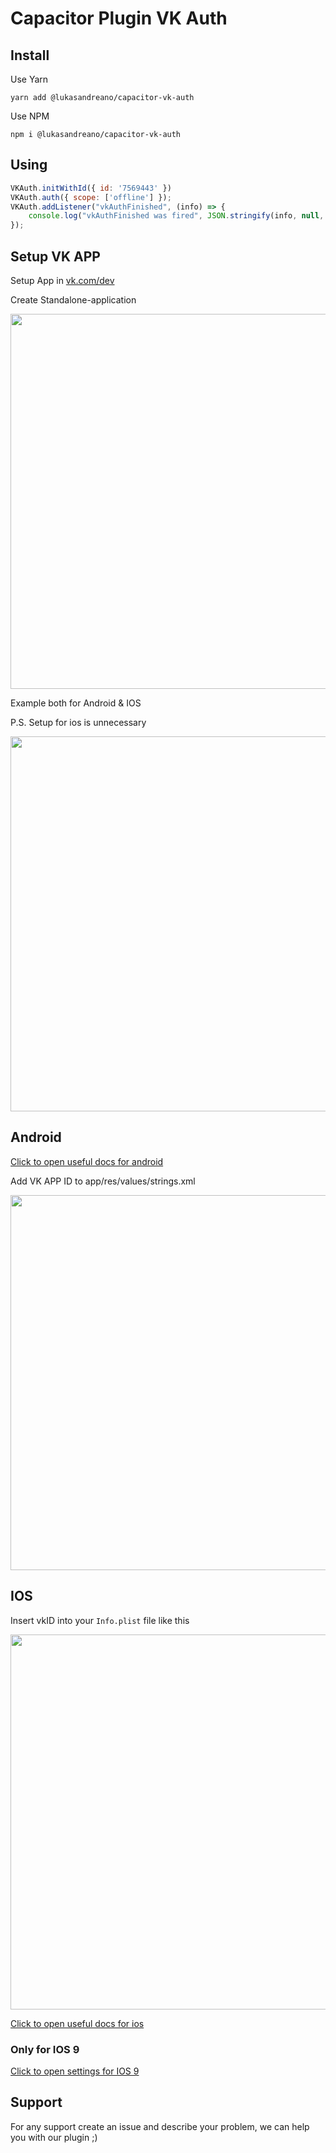 # Capacitor Plugin VK Auth

## Install
Use Yarn
```
yarn add @lukasandreano/capacitor-vk-auth
```
Use NPM
```
npm i @lukasandreano/capacitor-vk-auth
```

## Using
```javascript
VKAuth.initWithId({ id: '7569443' })
VKAuth.auth({ scope: ['offline'] });
VKAuth.addListener("vkAuthFinished", (info) => {
    console.log("vkAuthFinished was fired", JSON.stringify(info, null, 2));
});
```

## Setup VK APP

Setup App in [vk.com/dev](https://vk.com/dev)

Create Standalone-application
<p align="center">
<img src="https://user-images.githubusercontent.com/11452353/123266356-9ae1b200-d504-11eb-9148-38e7e761435f.png" width="600">
</p>

Example both for Android & IOS

P.S. Setup for ios is unnecessary
<p align="center">
<img src=".github/img/working-settings.jpg" width="600">
</p>


## Android

[Click to open useful docs for android](https://vk.com/dev/android_sdk?f=1.%20%D0%9F%D0%BE%D0%B4%D0%B3%D0%BE%D1%82%D0%BE%D0%B2%D0%BA%D0%B0%20%D0%BA%20%D0%B8%D1%81%D0%BF%D0%BE%D0%BB%D1%8C%D0%B7%D0%BE%D0%B2%D0%B0%D0%BD%D0%B8%D1%8E)

Add VK APP ID to app/res/values/strings.xml
<p align="center">
<img src=".github/img/android-vkid.jpg" width="600">
</p>

## IOS

Insert vkID into your `Info.plist` file like this

<p align="center">
<img src=".github/img/ios-vkid.jpg" width="600">
</p>

[Click to open useful docs for ios](https://vk.com/dev/ios_sdk?f=1.%20%D0%9F%D0%BE%D0%B4%D0%B3%D0%BE%D1%82%D0%BE%D0%B2%D0%BA%D0%B0%20%D0%BA%20%D0%B8%D1%81%D0%BF%D0%BE%D0%BB%D1%8C%D0%B7%D0%BE%D0%B2%D0%B0%D0%BD%D0%B8%D1%8E)

### Only for IOS 9
[Click to open settings for IOS 9](https://vk.com/dev/ios_sdk?f=1.2.%20%D0%98%D0%B7%D0%BC%D0%B5%D0%BD%D0%B5%D0%BD%D0%B8%D1%8F%20%D0%B4%D0%BB%D1%8F%20iOS%209)


## Support
For any support create an issue and describe your problem, we can help you with our plugin ;)
